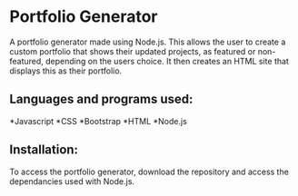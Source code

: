 # Portfolio Generator

A portfolio generator made using Node.js. This allows the user to create a custom portfolio that shows their updated projects, as featured or non-featured, depending on the users choice. It then creates an HTML site that displays this as their portfolio.

## Languages and programs used:
*Javascript
*CSS
*Bootstrap
*HTML
*Node.js

## Installation:
To access the portfolio generator, download the repository and access the dependancies used with Node.js.


